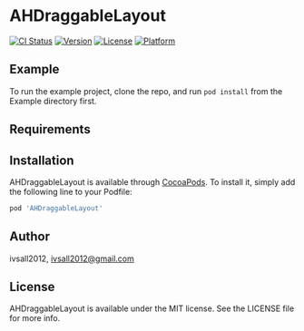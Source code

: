 # AHDraggableLayout

[![CI Status](http://img.shields.io/travis/ivsall2012/AHDraggableLayout.svg?style=flat)](https://travis-ci.org/ivsall2012/AHDraggableLayout)
[![Version](https://img.shields.io/cocoapods/v/AHDraggableLayout.svg?style=flat)](http://cocoapods.org/pods/AHDraggableLayout)
[![License](https://img.shields.io/cocoapods/l/AHDraggableLayout.svg?style=flat)](http://cocoapods.org/pods/AHDraggableLayout)
[![Platform](https://img.shields.io/cocoapods/p/AHDraggableLayout.svg?style=flat)](http://cocoapods.org/pods/AHDraggableLayout)

## Example

To run the example project, clone the repo, and run `pod install` from the Example directory first.

## Requirements

## Installation

AHDraggableLayout is available through [CocoaPods](http://cocoapods.org). To install
it, simply add the following line to your Podfile:

```ruby
pod 'AHDraggableLayout'
```

## Author

ivsall2012, ivsall2012@gmail.com

## License

AHDraggableLayout is available under the MIT license. See the LICENSE file for more info.
